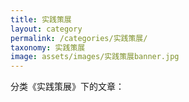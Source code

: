 ```yaml
---
title: 实践策展
layout: category
permalink: /categories/实践策展/
taxonomy: 实践策展
image: assets/images/实践策展banner.jpg
---
```


分类《实践策展》下的文章：